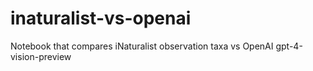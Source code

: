 # inaturalist-vs-openai
Notebook that compares iNaturalist observation taxa vs OpenAI gpt-4-vision-preview
